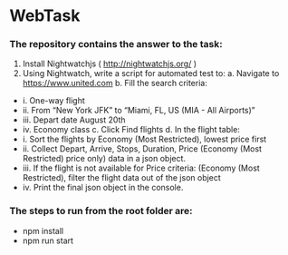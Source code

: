 # WebTask
### The repository contains the answer to the task:
1. Install Nightwatchjs ( http://nightwatchjs.org/ )
2. Using Nightwatch, write a script for automated test to:
 a. Navigate to https://www.united.com
 b. Fill the search criteria:
 - i. One-way flight
 - ii. From “New York JFK” to “Miami, FL, US (MIA - All Airports)”
 -  iii. Depart date August 20th
 -  iv. Economy class
 c. Click Find flights
 d. In the flight table:
 - i. Sort the flights by Economy (Most Restricted), lowest price first
 - ii. Collect Depart, Arrive, Stops, Duration, Price (Economy (Most Restricted)
price only) data in a json object.
 - iii. If the flight is not available for Price criteria: (Economy (Most Restricted), filter the flight data out of the json object
 - iv. Print the final json object in the console.
 
### The steps to run from the root folder are:
- npm install
- npm run start



